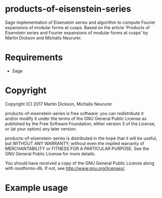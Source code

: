 products-of-eisenstein-series
===========

Sage implementation of Eisenstein series and algorithm to compute Fourier expansions of modular forms at cusps.
Based on the article 'Products of Eisenstein series and Fourier expansions of modular forms at cusps' by Martin Dickson and Michalis Neururer.

Requirements
============

* Sage

Copyright
===========
Copyright (C) 2017 Martin Dickson, Michalis Neururer

products-of-eisenstein-series is free software: you can redistribute it and/or modify
it under the terms of the GNU General Public License as published by
the Free Software Foundation, either version 3 of the License, or
(at your option) any later version.

products-of-eisenstein-series is distributed in the hope that it will be useful,
but WITHOUT ANY WARRANTY; without even the implied warranty of
MERCHANTABILITY or FITNESS FOR A PARTICULAR PURPOSE.  See the
GNU General Public License for more details.

You should have received a copy of the GNU General Public License
along with modforms-db.  If not, see <http://www.gnu.org/licenses/>.

Example usage
==============
